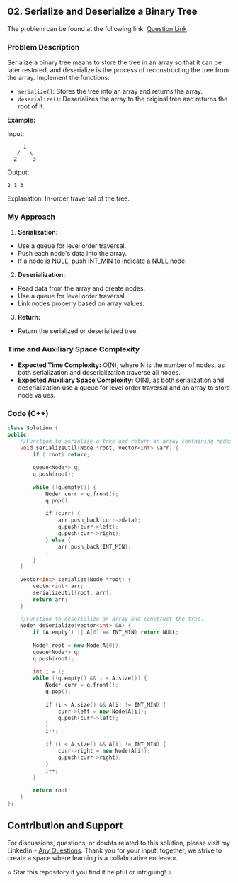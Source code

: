 ## 02. Serialize and Deserialize a Binary Tree

The problem can be found at the following link: [Question Link](https://www.geeksforgeeks.org/problems/serialize-and-deserialize-a-binary-tree/1)

### Problem Description

Serialize a binary tree means to store the tree in an array so that it can be later restored, and deserialize is the process of reconstructing the tree from the array. Implement the functions:

- `serialize()`: Stores the tree into an array and returns the array.
- `deserialize()`: Deserializes the array to the original tree and returns the root of it.

**Example:**

Input:
```
     1
   /   \
  2     3
```
Output: 
```
2 1 3
```
Explanation: In-order traversal of the tree.

### My Approach

1. **Serialization:**
- Use a queue for level order traversal.
- Push each node's data into the array.
- If a node is NULL, push INT_MIN to indicate a NULL node.

2. **Deserialization:**
- Read data from the array and create nodes.
- Use a queue for level order traversal.
- Link nodes properly based on array values.

3. **Return:**
- Return the serialized or deserialized tree.

### Time and Auxiliary Space Complexity

- **Expected Time Complexity:** O(N), where N is the number of nodes, as both serialization and deserialization traverse all nodes.
- **Expected Auxiliary Space Complexity:** O(N), as both serialization and deserialization use a queue for level order traversal and an array to store node values.

### Code (C++)

```cpp
class Solution {
public:
    //Function to serialize a tree and return an array containing nodes.
    void serializeUtil(Node *root, vector<int> &arr) {
        if (!root) return;
        
        queue<Node*> q;
        q.push(root);
        
        while (!q.empty()) {
            Node* curr = q.front();
            q.pop();
            
            if (curr) {
                arr.push_back(curr->data);
                q.push(curr->left);
                q.push(curr->right);
            } else {
                arr.push_back(INT_MIN);
            }
        }
    }
    
    vector<int> serialize(Node *root) {
        vector<int> arr;
        serializeUtil(root, arr);
        return arr;
    }
    
    //Function to deserialize an array and construct the tree.
    Node* deSerialize(vector<int> &A) {
        if (A.empty() || A[0] == INT_MIN) return NULL;
        
        Node* root = new Node(A[0]);
        queue<Node*> q;
        q.push(root);
        
        int i = 1;
        while (!q.empty() && i < A.size()) {
            Node* curr = q.front();
            q.pop();
            
            if (i < A.size() && A[i] != INT_MIN) {
                curr->left = new Node(A[i]);
                q.push(curr->left);
            }
            i++;
            
            if (i < A.size() && A[i] != INT_MIN) {
                curr->right = new Node(A[i]);
                q.push(curr->right);
            }
            i++;
        }
        
        return root;
    }
};
```

## Contribution and Support

For discussions, questions, or doubts related to this solution, please visit my LinkedIn:- [Any Questions](https://www.linkedin.com/in/het-patel-8b110525a/).
Thank you for your input; together, we strive to create a space where learning is a collaborative endeavor.

⭐ Star this repository if you find it helpful or intriguing! ⭐
